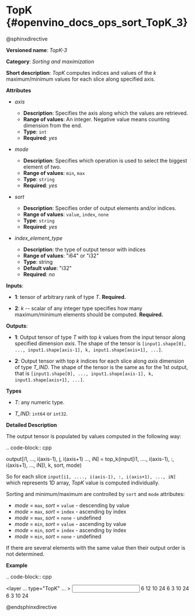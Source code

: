 # TopK  {#openvino_docs_ops_sort_TopK_3}

@sphinxdirective

**Versioned name**: *TopK-3*

**Category**: *Sorting and maximization*

**Short description**: *TopK* computes indices and values of the *k* maximum/minimum values for each slice along specified axis.

**Attributes**

* *axis*

  * **Description**: Specifies the axis along which the values are retrieved.
  * **Range of values**: An integer. Negative value means counting dimension from the end.
  * **Type**: ``int``
  * **Required**: *yes*

* *mode*

  * **Description**: Specifies which operation is used to select the biggest element of two.
  * **Range of values**: ``min``, ``max``
  * **Type**: ``string``
  * **Required**: *yes*

* *sort*

  * **Description**: Specifies order of output elements and/or indices.
  * **Range of values**: ``value``, ``index``, ``none``
  * **Type**: ``string``
  * **Required**: *yes*

* *index_element_type*

  * **Description**: the type of output tensor with indices
  * **Range of values**: "i64" or "i32"
  * **Type**: string
  * **Default value**: "i32"
  * **Required**: *no*


**Inputs**:

*   **1**: tensor of arbitrary rank of type *T*. **Required.**

*   **2**: *k* -- scalar of any integer type specifies how many maximum/minimum elements should be computed. **Required.**

**Outputs**:

*   **1**: Output tensor of type *T* with top *k* values from the input tensor along specified dimension *axis*. The shape of the tensor is ``[input1.shape[0], ..., input1.shape[axis-1], k, input1.shape[axis+1], ...]``.

*   **2**: Output tensor with top *k* indices for each slice along *axis* dimension of type *T_IND*. The shape of the tensor is the same as for the 1st output, that is ``[input1.shape[0], ..., input1.shape[axis-1], k, input1.shape[axis+1], ...]``.

**Types**

* *T*: any numeric type.

* *T_IND*: ``int64`` or ``int32``.

**Detailed Description**

The output tensor is populated by values computed in the following way:

.. code-block:: cpp

   output[i1, ..., i(axis-1), j, i(axis+1) ..., iN] = top_k(input[i1, ...., i(axis-1), :, i(axis+1), ..., iN]), k, sort, mode)

So for each slice ``input[i1, ...., i(axis-1), :, i(axis+1), ..., iN]`` which represents 1D array, *TopK* value is computed individually.

Sorting and minimum/maximum are controlled by ``sort`` and ``mode`` attributes:

* *mode* = ``max``, *sort* = ``value`` - descending by value
* *mode* = ``max``, *sort* = ``index`` - ascending by index
* *mode* = ``max``, *sort* = ``none``  - undefined
* *mode* = ``min``, *sort* = ``value`` - ascending by value
* *mode* = ``min``, *sort* = ``index`` - ascending by index
* *mode* = ``min``, *sort* = ``none``  - undefined

If there are several elements with the same value then their output order is not determined.

**Example**

.. code-block:: cpp 

  <layer ... type="TopK" ... >
      <data axis="1" mode="max" sort="value" index_element_type="i64"/>
      <input>
          <port id="0">
              <dim>6</dim>
              <dim>12</dim>
              <dim>10</dim>
              <dim>24</dim>
          </port>
          <port id="1">
              <!-- k = 3 -->
          </port>
      <output>
          <port id="2">
              <dim>6</dim>
              <dim>3</dim>
              <dim>10</dim>
              <dim>24</dim>
          </port>
          <port id="3">
              <dim>6</dim>
              <dim>3</dim>
              <dim>10</dim>
              <dim>24</dim>
          </port>
      </output>
  </layer>


@endsphinxdirective
